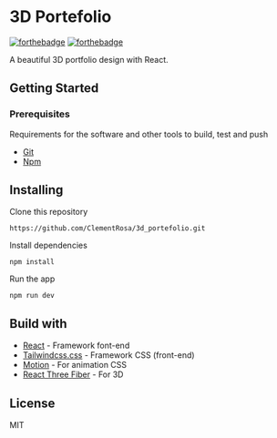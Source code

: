 # 3D Portefolio

[![forthebadge](http://forthebadge.com/images/badges/built-with-love.svg)](http://forthebadge.com)  [![forthebadge](http://forthebadge.com/images/badges/powered-by-electricity.svg)](http://forthebadge.com)

A beautiful 3D portfolio design with React.

## Getting Started

### Prerequisites

Requirements for the software and other tools to build, test and push
- [Git](https://git-scm.com/)
- [Npm](https://www.npmjs.com/)

## Installing

Clone this repository

    https://github.com/ClementRosa/3d_portefolio.git

Install dependencies

    npm install

Run the app

    npm run dev

## Build with

* [React](https://fr.react.dev/) - Framework font-end
* [Tailwindcss.css](https://tailwindcss.com/) - Framework CSS (front-end)
* [Motion](https://www.framer.com/motion/) - For animation CSS
* [React Three Fiber](https://docs.pmnd.rs/react-three-fiber/getting-started/introduction) - For 3D

## License

MIT
